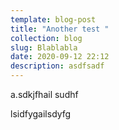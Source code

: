 ```yaml
---
template: blog-post
title: "Another test "
collection: blog
slug: Blablabla
date: 2020-09-12 22:12
description: asdfsadf
---
```


a.sdkjfhail sudhf

lsidfygailsdyfg
